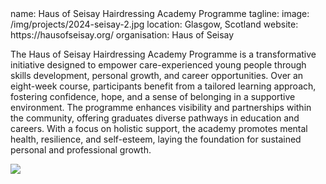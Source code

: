 <section src='project.html'>
name: Haus of Seisay Hairdressing Academy Programme
tagline: 
image: /img/projects/2024-seisay-2.jpg
location: Glasgow, Scotland
website: https://hausofseisay.org/
organisation: Haus of Seisay

The Haus of Seisay Hairdressing Academy Programme is a transformative initiative designed to empower care-experienced young people through skills development, personal growth, and career opportunities. Over an eight-week course, participants benefit from a tailored learning approach, fostering confidence, hope, and a sense of belonging in a supportive environment. The programme enhances visibility and partnerships within the community, offering graduates diverse pathways in education and careers. With a focus on holistic support, the academy promotes mental health, resilience, and self-esteem, laying the foundation for sustained personal and professional growth.

<img src="/img/projects/2024-seisay-1.jpg" />

<!-- [Full Project Report](2024-03-seisay-report.pdf) -->

</section>


